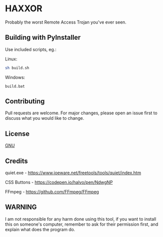 # HAXXOR

Probably the worst Remote Access Trojan you've ever seen.

## Building with PyInstaller

Use included scripts, eg.:

Linux:

```bash
sh build.sh
```
Windows:
```batch
build.bat
```

## Contributing

Pull requests are welcome. For major changes, please open an issue first
to discuss what you would like to change.

## License

[GNU](https://www.gnu.org/licenses/gpl-3.0.en.html)

## Credits

quiet.exe - https://www.joeware.net/freetools/tools/quiet/index.htm

CSS Buttons - https://codepen.io/halvo/pen/NdwgNP

FFmpeg - https://github.com/FFmpeg/FFmpeg

## WARNING

I am not responsible for any harm done using this tool, if you want to install this on someone's computer, remember to ask for their permission first, and explain what does the program do.
